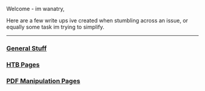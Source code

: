 Welcome - im wanatry,

Here are a few write ups ive created when stumbling across an issue, or equally some task im trying to simplify.

_______________________________________________________________


### [General Stuff](https://wanatry.github.io/general/)

### [HTB Pages](https://wanatry.github.io/HTB/)

### [PDF Manipulation Pages](https://wanatry.github.io/PDF/)
